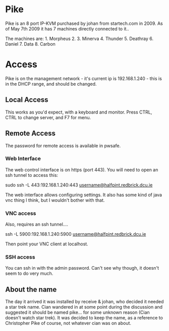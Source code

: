 # Pike

Pike is an 8 port IP-KVM purchased by johan from startech.com in 2009. As of May 7th 2009 it has 7 machines directly connected to it..

The machines are:
    1. Morpheus
    2. 
    3. Minerva
    4. Thunder
    5. Deathray
    6. Daniel
    7. Data
    8. Carbon


# Access

Pike is on the management network - it's current ip is 192.168.1.240 - this is in the DHCP range, and should be changed.

## Local Access

This works as you'd expect, with a keyboard and monitor. Press CTRL, CTRL to change server, and F7 for menu.

## Remote Access

The password for remote access is available in pwsafe.

### Web Interface

The web control interface is on https (port 443). You will need to open an ssh tunnel to access this:

   sudo ssh -L 443:192.168.1.240:443 username@halfpint.redbrick.dcu.ie

The web interface allows configuring settings. It also has some kind of java vnc thing I think, but I wouldn't bother with that.

###  VNC access 

Also, requires an ssh tunnel....

   ssh -L 5900:192.168.1.240:5900 username@halfpint.redbrick.dcu.ie

Then point your VNC client at localhost.

### SSH access

You can ssh in with the admin password. Can't see why though, it doesn't seem to do very much.

## About the name

The day it arrived it was installed by receive & johan, who decided it needed a star trek name. Cian wandered in at some point during the discussion and suggested it should be named pike... for some unknown reason (Cian doesn't watch star trek). It was decided to keep the name, as a reference to Christopher Pike of course, not whatever cian was on about.
